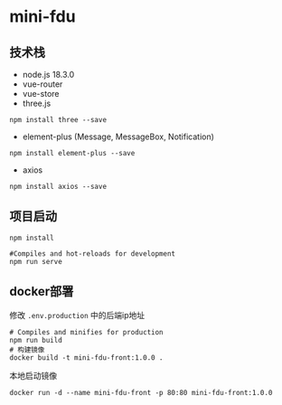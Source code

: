# mini-fdu

## 技术栈

- node.js 18.3.0
- vue-router
- vue-store
- three.js

```shell
npm install three --save
```

- element-plus (Message, MessageBox, Notification)
```shell
npm install element-plus --save
```

- axios
```shell
npm install axios --save
```

## 项目启动

```shell
npm install
```

```shell
#Compiles and hot-reloads for development
npm run serve
```

## docker部署

修改 `.env.production` 中的后端ip地址

```shell
# Compiles and minifies for production
npm run build
# 构建镜像
docker build -t mini-fdu-front:1.0.0 .
```

本地启动镜像
```shell
docker run -d --name mini-fdu-front -p 80:80 mini-fdu-front:1.0.0
```